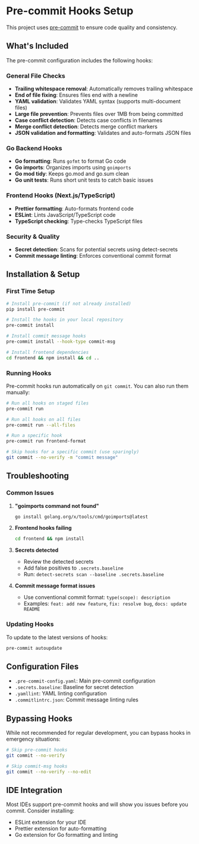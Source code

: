 # Pre-commit Hooks Setup

This project uses [pre-commit](https://pre-commit.com/) to ensure code quality and consistency.

## What's Included

The pre-commit configuration includes the following hooks:

### General File Checks
- **Trailing whitespace removal**: Automatically removes trailing whitespace
- **End of file fixing**: Ensures files end with a newline
- **YAML validation**: Validates YAML syntax (supports multi-document files)
- **Large file prevention**: Prevents files over 1MB from being committed
- **Case conflict detection**: Detects case conflicts in filenames
- **Merge conflict detection**: Detects merge conflict markers
- **JSON validation and formatting**: Validates and auto-formats JSON files

### Go Backend Hooks
- **Go formatting**: Runs `gofmt` to format Go code
- **Go imports**: Organizes imports using `goimports`
- **Go mod tidy**: Keeps go.mod and go.sum clean
- **Go unit tests**: Runs short unit tests to catch basic issues

### Frontend Hooks (Next.js/TypeScript)
- **Prettier formatting**: Auto-formats frontend code
- **ESLint**: Lints JavaScript/TypeScript code
- **TypeScript checking**: Type-checks TypeScript files

### Security & Quality
- **Secret detection**: Scans for potential secrets using detect-secrets
- **Commit message linting**: Enforces conventional commit format

## Installation & Setup

### First Time Setup
```bash
# Install pre-commit (if not already installed)
pip install pre-commit

# Install the hooks in your local repository
pre-commit install

# Install commit message hooks
pre-commit install --hook-type commit-msg

# Install frontend dependencies
cd frontend && npm install && cd ..
```

### Running Hooks

Pre-commit hooks run automatically on `git commit`. You can also run them manually:

```bash
# Run all hooks on staged files
pre-commit run

# Run all hooks on all files
pre-commit run --all-files

# Run a specific hook
pre-commit run frontend-format

# Skip hooks for a specific commit (use sparingly)
git commit --no-verify -m "commit message"
```

## Troubleshooting

### Common Issues

1. **"goimports command not found"**
   ```bash
   go install golang.org/x/tools/cmd/goimports@latest
   ```

2. **Frontend hooks failing**
   ```bash
   cd frontend && npm install
   ```

3. **Secrets detected**
   - Review the detected secrets
   - Add false positives to `.secrets.baseline`
   - Run: `detect-secrets scan --baseline .secrets.baseline`

4. **Commit message format issues**
   - Use conventional commit format: `type(scope): description`
   - Examples: `feat: add new feature`, `fix: resolve bug`, `docs: update README`

### Updating Hooks

To update to the latest versions of hooks:
```bash
pre-commit autoupdate
```

## Configuration Files

- `.pre-commit-config.yaml`: Main pre-commit configuration
- `.secrets.baseline`: Baseline for secret detection
- `.yamllint`: YAML linting configuration
- `.commitlintrc.json`: Commit message linting rules

## Bypassing Hooks

While not recommended for regular development, you can bypass hooks in emergency situations:

```bash
# Skip pre-commit hooks
git commit --no-verify

# Skip commit-msg hooks
git commit --no-verify --no-edit
```

## IDE Integration

Most IDEs support pre-commit hooks and will show you issues before you commit. Consider installing:

- ESLint extension for your IDE
- Prettier extension for auto-formatting
- Go extension for Go formatting and linting
